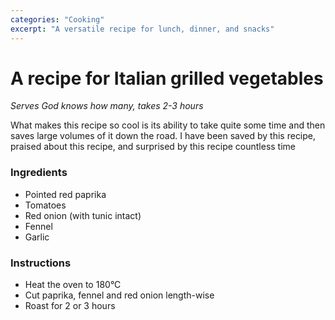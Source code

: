 ```yaml
---
categories: "Cooking"
excerpt: "A versatile recipe for lunch, dinner, and snacks"
---
```


# A recipe for Italian grilled vegetables
_Serves God knows how many, takes 2-3 hours_

What makes this recipe so cool is its ability to take quite some time and then saves large volumes of it down the road. I have been saved by this recipe, praised about this recipe, and surprised by this recipe countless time

### Ingredients 
  - Pointed red paprika
  - Tomatoes
  - Red onion (with tunic intact)
  - Fennel
  - Garlic

### Instructions

  - Heat the oven to 180°C
  - Cut paprika, fennel and red onion length-wise
  - Roast for 2 or 3 hours